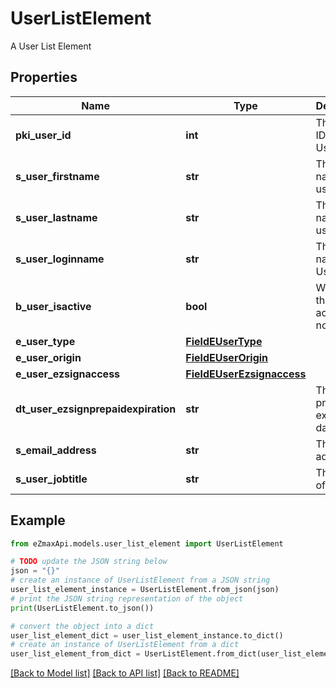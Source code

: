 # UserListElement

A User List Element

## Properties

Name | Type | Description | Notes
------------ | ------------- | ------------- | -------------
**pki_user_id** | **int** | The unique ID of the User | 
**s_user_firstname** | **str** | The first name of the user | 
**s_user_lastname** | **str** | The last name of the user | 
**s_user_loginname** | **str** | The login name of the User. | 
**b_user_isactive** | **bool** | Whether the User is active or not | 
**e_user_type** | [**FieldEUserType**](FieldEUserType.md) |  | 
**e_user_origin** | [**FieldEUserOrigin**](FieldEUserOrigin.md) |  | 
**e_user_ezsignaccess** | [**FieldEUserEzsignaccess**](FieldEUserEzsignaccess.md) |  | 
**dt_user_ezsignprepaidexpiration** | **str** | The eZsign prepaid expiration date | [optional] 
**s_email_address** | **str** | The email address. | 
**s_user_jobtitle** | **str** | The job title of the user | [optional] 

## Example

```python
from eZmaxApi.models.user_list_element import UserListElement

# TODO update the JSON string below
json = "{}"
# create an instance of UserListElement from a JSON string
user_list_element_instance = UserListElement.from_json(json)
# print the JSON string representation of the object
print(UserListElement.to_json())

# convert the object into a dict
user_list_element_dict = user_list_element_instance.to_dict()
# create an instance of UserListElement from a dict
user_list_element_from_dict = UserListElement.from_dict(user_list_element_dict)
```
[[Back to Model list]](../README.md#documentation-for-models) [[Back to API list]](../README.md#documentation-for-api-endpoints) [[Back to README]](../README.md)


